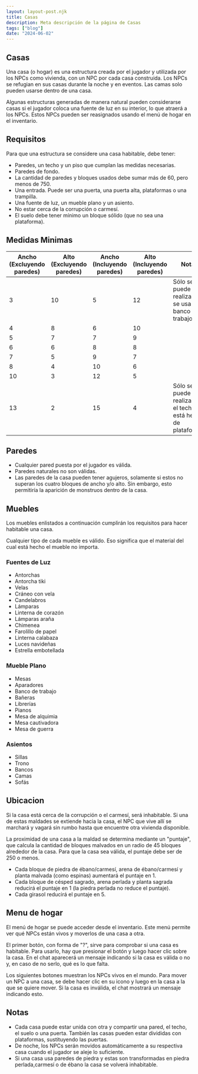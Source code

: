 ```yaml
---
layout: layout-post.njk
title: Casas
description: Meta descripción de la página de Casas
tags: ["blog"]
date: "2024-06-02"
---
```


## Casas

Una casa (o hogar) es una estructura creada por el jugador y utilizada por los NPCs como vivienda, con un NPC por cada casa construida. Los NPCs se refugian en sus casas durante la noche y en eventos. Las camas solo pueden usarse dentro de una casa.

Algunas estructuras generadas de manera natural pueden considerarse casas si el jugador coloca una fuente de luz en su interior, lo que atraerá a los NPCs. Estos NPCs pueden ser reasignados usando el menú de hogar en el inventario.

## Requisitos

Para que una estructura se considere una casa habitable, debe tener:

- Paredes, un techo y un piso que cumplan las medidas necesarias.
- Paredes de fondo.
- La cantidad de paredes y bloques usados debe sumar más de 60, pero menos de 750.
- Una entrada. Puede ser una puerta, una puerta alta, plataformas o una trampilla.
- Una fuente de luz, un mueble plano y un asiento.
- No estar cerca de la corrupción o carmesí.
- El suelo debe tener mínimo un bloque sólido (que no sea una plataforma).

## Medidas Minimas

| Ancho (Excluyendo paredes) | Alto (Excluyendo paredes) | Ancho (Incluyendo paredes) | Alto (Incluyendo paredes) | Notas |
|----------------------------|---------------------------|----------------------------|---------------------------|-------|
| 3                          | 10                        | 5                          | 12                        | Sólo se puede realizar si se usa un banco de trabajo |
| 4                          | 8                         | 6                          | 10                        |       |
| 5                          | 7                         | 7                          | 9                         |       |
| 6                          | 6                         | 8                          | 8                         |       |
| 7                          | 5                         | 9                          | 7                         |       |
| 8                          | 4                         | 10                         | 6                         |       |
| 10                         | 3                         | 12                         | 5                         |       |
| 13                         | 2                         | 15                         | 4                         | Sólo se puede realizar si el techo está hecho de plataformas |

## Paredes

- Cualquier pared puesta por el jugador es válida.
- Paredes naturales no son válidas.
- Las paredes de la casa pueden tener agujeros, solamente si estos no superan los cuatro bloques de ancho y/o alto. Sin embargo, esto permitiría la aparición de monstruos dentro de la casa.

## Muebles

Los muebles enlistados a continuación cumplirán los requisitos para hacer habitable una casa.

Cualquier tipo de cada mueble es válido. Eso significa que el material del cual está hecho el mueble no importa.

### Fuentes de Luz

- Antorchas
- Antorcha tiki
- Velas
- Cráneo con vela
- Candelabros
- Lámparas
- Linterna de corazón
- Lámparas araña
- Chimenea
- Farolillo de papel
- Linterna calabaza
- Luces navideñas
- Estrella embotellada

### Mueble Plano

- Mesas
- Aparadores
- Banco de trabajo
- Bañeras
- Librerías
- Pianos
- Mesa de alquimia
- Mesa cautivadora
- Mesa de guerra

### Asientos

- Sillas
- Trono
- Bancos
- Camas
- Sofás

## Ubicacion

Si la casa está cerca de la corrupción o el carmesí, será inhabitable. Si una de estas maldades se extiende hacia la casa, el NPC que vive allí se marchará y vagará sin rumbo hasta que encuentre otra vivienda disponible.

La proximidad de una casa a la maldad se determina mediante un "puntaje", que calcula la cantidad de bloques malvados en un radio de 45 bloques alrededor de la casa. Para que la casa sea válida, el puntaje debe ser de 250 o menos.

- Cada bloque de piedra de ébano/carmesí, arena de ébano/carmesí y planta malvada (como espinas) aumentará el puntaje en 1.
- Cada bloque de césped sagrado, arena perlada y planta sagrada reducirá el puntaje en 1 (la piedra perlada no reduce el puntaje).
- Cada girasol reducirá el puntaje en 5.

## Menu de hogar

El menú de hogar se puede acceder desde el inventario. Este menú permite ver qué NPCs están vivos y moverlos de una casa a otra.

El primer botón, con forma de "?", sirve para comprobar si una casa es habitable. Para usarlo, hay que presionar el botón y luego hacer clic sobre la casa. En el chat aparecerá un mensaje indicando si la casa es válida o no y, en caso de no serlo, qué es lo que falta.

Los siguientes botones muestran los NPCs vivos en el mundo. Para mover un NPC a una casa, se debe hacer clic en su icono y luego en la casa a la que se quiere mover. Si la casa es inválida, el chat mostrará un mensaje indicando esto.

## Notas

- Cada casa puede estar unida con otra y compartir una pared, el techo, el suelo o una puerta. También las casas pueden estar divididas con plataformas, sustituyendo las puertas.
- De noche, los NPCs serán movidos automáticamente a su respectiva casa cuando el jugador se aleje lo suficiente.
- Si una casa usa paredes de piedra y estas son transformadas en piedra perlada,carmesí o de ébano la casa se volverá inhabitable.
